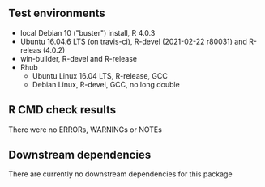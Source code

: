 ## Test environments
* local Debian 10 ("buster") install, R 4.0.3
* Ubuntu 16.04.6 LTS (on travis-ci), R-devel (2021-02-22 r80031) and R-releas (4.0.2)
* win-builder, R-devel and R-release
* Rhub
  - Ubuntu Linux 16.04 LTS, R-release, GCC
  - Debian Linux, R-devel, GCC, no long double


## R CMD check results
There were no ERRORs, WARNINGs or NOTEs

## Downstream dependencies
There are currently no downstream dependencies for this package
